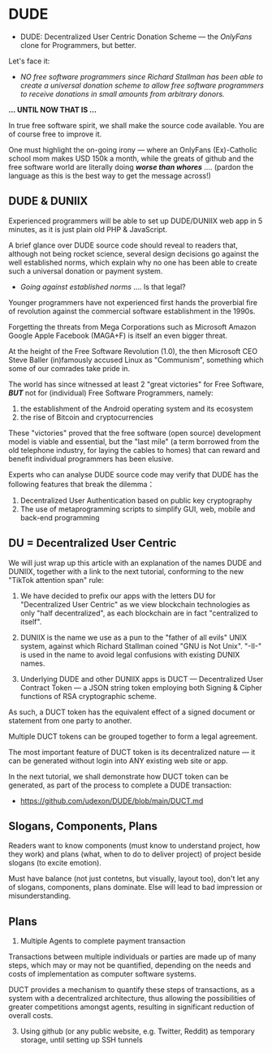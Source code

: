 # DUDE
- DUDE: Decentralized User Centric Donation Scheme &mdash; the _OnlyFans_ clone for Programmers, but better.

Let's face it: 

- _NO free software programmers since Richard Stallman has been able to create a universal donation scheme to allow free software programmers to receive donations in small amounts from arbitrary donors._

__... UNTIL NOW THAT IS ...__

In true free software spirit, we shall make the source code available. You are of course free to improve it.

One must highlight the on-going irony &mdash; where an OnlyFans (Ex)-Catholic school mom makes USD 150k a month, while the greats of github and the free software world are literally doing ___worse than whores___ .... (pardon the language as this is the best way to get the message across!)

## DUDE & DUNIIX

Experienced programmers will be able to set up DUDE/DUNIIX web app in 5 minutes, as it is just plain old PHP & JavaScript.

A brief glance over DUDE source code should reveal to readers that, although not being rocket science, several design decisions go against the well established norms, which explain why no one has been able to create such a universal donation or payment system.

- _Going against established norms_ .... Is that legal?

Younger programmers have not experienced first hands the proverbial fire of revolution against the commercial software establishment in the 1990s.

Forgetting the threats from Mega Corporations such as Microsoft Amazon Google Apple Facebook (MAGA+F) is itself an even bigger threat.

At the height of the Free Software Revolution (1.0), the then Microsoft CEO Steve Baller (in)famously accused Linux as "Communism", something which some of our comrades take pride in.

The world has since witnessed at least 2 "great victories" for Free Software, ___BUT___ not for (individual) Free Software Programmers, namely:

1. the establishment of the Android operating system and its ecosystem
2. the rise of Bitcoin and cryptocurrencies

These "victories" proved that the free software (open source) development model is viable and essential, but the "last mile" (a term borrowed from the old telephone industry, for laying the cables to homes) that can reward and benefit individual programmers has been elusive.

Experts who can analyse DUDE source code may verify that DUDE has the following features that break the dilemma：

1. Decentralized User Authentication based on public key cryptography
2. The use of metaprogramming scripts to simplify GUI, web, mobile and back-end programming


## DU = Decentralized User Centric

We will just wrap up this article with an explanation of the names DUDE and DUNIIX, together with a link to the next tutorial, conforming to the new "TikTok attention span" rule:

1. We have decided to prefix our apps with the letters DU for "Decentralized User Centric" as we view blockchain technologies as only "half decentralized", as each blockchain are in fact "centralized to itself".

2. DUNIIX is the name we use as a pun to the "father of all evils" UNIX system, against which Richard Stallman coined "GNU is Not Unix". "-II-" is used in the name to avoid legal confusions with existing DUNIX names.

3. Underlying DUDE and other DUNIIX apps is DUCT — Decentralized User Contract Token — a JSON string token employing both Signing & Cipher functions of RSA cryptographic scheme.

As such, a DUCT token has the equivalent effect of a signed document or statement from one party to another.

Multiple DUCT tokens can be grouped together to form a legal agreement.

The most important feature of DUCT token is its decentralized nature — it can be generated without login into ANY existing web site or app.

In the next tutorial, we shall demonstrate how DUCT token can be generated, as part of the process to complete a DUDE transaction:

- https://github.com/udexon/DUDE/blob/main/DUCT.md


## Slogans, Components, Plans

Readers want to know components (must know to understand project, how they work) and plans (what, when to do to deliver project) of project beside slogans (to excite emotion).

Must have balance (not just contetns, but visually, layout too), don't let any of slogans, components, plans dominate. Else will lead to bad impression or misunderstanding.

## Plans

1. Multiple Agents to complete payment transaction

Transactions between multiple individuals or parties are made up of many steps, which may or may not be quantified, depending on the needs and costs of implementation as computer software systems.

DUCT provides a mechanism to quantify these steps of transactions, as a system with a decentralized architecture, thus allowing the possibilities of greater competitions amongst agents, resulting in significant reduction of overall costs.


3. Using github (or any public website, e.g. Twitter, Reddit) as temporary storage, until setting up SSH tunnels
